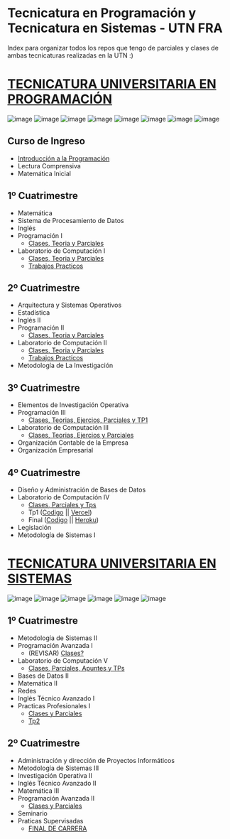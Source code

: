 # Tecnicatura en Programación y Tecnicatura en Sistemas - UTN FRA

Index para organizar todos los repos que tengo de parciales y clases de ambas tecnicaturas realizadas en la UTN :)

# [TECNICATURA UNIVERSITARIA EN PROGRAMACIÓN](http://www.sistemas-utnfra.com.ar/#/pages/carrera/tecnico-programacion/resumen)
![image](https://user-images.githubusercontent.com/40859246/232821333-8923c4b1-350d-40a2-a610-f459c43fc332.png)
![image](https://user-images.githubusercontent.com/40859246/232822280-ab6eb794-812a-418e-adfb-5522b5f26530.png)
![image](https://user-images.githubusercontent.com/40859246/232822480-e8d9b0d3-dd77-4094-a109-fa01f68305e0.png)
![image](https://user-images.githubusercontent.com/40859246/232822555-c46f6559-42bb-41bb-91a2-1cf5e86642df.png)
![image](https://user-images.githubusercontent.com/40859246/232822727-671ca72d-3bab-4853-9a38-58e9fdd9700c.png)
![image](https://user-images.githubusercontent.com/40859246/232821618-ee9bfe42-b25d-4abe-925f-351ebc9e7ac6.png)
![image](https://user-images.githubusercontent.com/40859246/232822404-908900dc-9e58-46d9-9867-04048a3aee2d.png)
![image](https://user-images.githubusercontent.com/40859246/232823004-f1bd111d-7e29-4362-a4fc-1fda5e7d4030.png)

## Curso de Ingreso
-   [Introducción a la Programación](https://github.com/SeleneAbraldez/CursoIngresoJS)
-   Lectura Comprensiva
-   Matemática Inicial

## 1º Cuatrimestre
-   Matemática
-   Sistema de Procesamiento de Datos
-   Inglés
-   Programación I
	- [Clases, Teoria y Parciales](https://github.com/SeleneAbraldez/Programacion-y-Laboratorio_I)
-   Laboratorio de Computación I 
	- [Clases, Teoria y Parciales](Clases,%20Teoria%20y%20Parciales)
	- [Trabajos Practicos](https://github.com/SeleneAbraldez/TP-Laboratorio-I/tree/master)

## 2º Cuatrimestre
-   Arquitectura y Sistemas Operativos
-   Estadística
-   Inglés II
-   Programación II
	- [Clases, Teoria y Parciales](https://github.com/SeleneAbraldez/Programacion-y-Laboratorio_II)
-   Laboratorio de Computación II
	- [Clases, Teoria y Parciales](https://github.com/SeleneAbraldez/Programacion-y-Laboratorio_II)
	- [Trabajos Practicos](https://github.com/SeleneAbraldez/TP-Laboratorio-II)
-   Metodología de La Investigación

## 3º Cuatrimestre
-   Elementos de Investigación Operativa
-   Programación III
	- [Clases, Teorias, Ejercios, Parciales y TP1](https://github.com/SeleneAbraldez/Progamacion-III)
-   Laboratorio de Computación III
	- [Clases, Teorias, Ejercios y Parciales](https://github.com/SeleneAbraldez/Laboratorio-III)
-   Organización Contable de la Empresa
-   Organización Empresarial

## 4º Cuatrimestre
-   Diseño y Administración de Bases de Datos
-   Laboratorio de Computación IV
	- [Clases, Parciales y Tps](https://github.com/SeleneAbraldez/Laboratorio-IV)
	- Tp1 ([Codigo](https://github.com/SeleneAbraldez/Tp1-LabIV-Mascotas) || [Vercel](https://tp1-lab-iv-mascotas-seleneabraldez.vercel.app/carga))
	- Final ([Codigo](https://github.com/SeleneAbraldez/Labo-IV-FINAL) || [Heroku](https://buenasonrisa.herokuapp.com/))
-   Legislación
-   Metodología de Sistemas I


# [TECNICATURA UNIVERSITARIA EN SISTEMAS](http://www.sistemas-utnfra.com.ar/#/pages/carrera/tecnico-sistemas/resumen)
![image](https://user-images.githubusercontent.com/40859246/232821419-7bba0acd-4626-4eca-9a5c-b6cb6abc5aab.png)
![image](https://user-images.githubusercontent.com/40859246/232821452-4b5a6aad-5d9d-4105-bf78-89316deae232.png)
![image](https://user-images.githubusercontent.com/40859246/232821497-83f94276-3e5f-4fe1-85fa-fb0194899b68.png)
![image](https://user-images.githubusercontent.com/40859246/232821528-6278b7e4-d57f-4331-893c-927db2051da7.png)
![image](https://user-images.githubusercontent.com/40859246/232821593-36a1db04-042c-4c18-bba7-6e6c61738f2e.png)
![image](https://user-images.githubusercontent.com/40859246/232822960-8a53b963-cc1a-435f-9a5f-599ea0edfa6e.png)

## 1º Cuatrimestre
-   Metodología de Sistemas II
-   Programación Avanzada I
	- (REVISAR) [Clases?](https://github.com/SeleneAbraldez/Programacion-Avanzada-I)
-   Laboratorio de Computación V
	- [Clases, Parciales, Apuntes y TPs](https://github.com/SeleneAbraldez/Laboratorio-V)
-   Bases de Datos II
-   Matemática II
-   Redes
-   Inglés Técnico Avanzado I
-  Practicas Profesionales I
	- [Clases y Parciales](https://github.com/SeleneAbraldez/PracticasProfesionales)
	- [Tp2](https://github.com/SeleneAbraldez/2020_TP_PPS_Comanda_1_cuatri) 

## 2º Cuatrimestre
-   Administración y dirección de Proyectos Informáticos
-   Metodología de Sistemas III
-   Investigación Operativa II
-   Inglés Técnico Avanzado II
-   Matemática III
-   Programación Avanzada II
	- [Clases y Parciales](https://github.com/SeleneAbraldez/Programacion-Avanzada-II) 
-   Seminario
- Praticas Supervisadas
	- [FINAL DE CARRERA](https://github.com/SeleneAbraldez/web_multitask)




